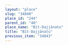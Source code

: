```yaml
---
layout: "place"
slug: "34840"
place_id: "244"
parent_id: "40"
place_name: "Bīt-Dajjānatu"
title: "Bīt-Dajjānatu"
previous_item: "34843"
---
```

